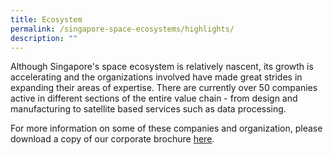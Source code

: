 ```yaml
---
title: Ecosystem
permalink: /singapore-space-ecosystems/highlights/
description: ""
---
```

Although Singapore's space ecosystem is relatively nascent, its growth is accelerating and the organizations involved have made great strides in expanding their areas of expertise. There are currently over 50 companies active in different sections of the entire value chain -  from design and manufacturing to satellite based services such as data processing.

For more information on some of these companies and organization, please download a copy of our corporate brochure [here](https://file.go.gov.sg/sgspaceecosystem.pdf).

